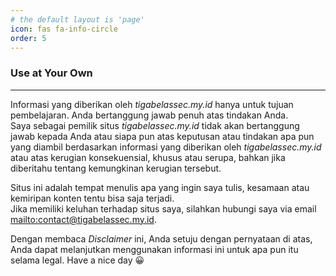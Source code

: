 ```yaml
---
# the default layout is 'page'
icon: fas fa-info-circle
order: 5
---
```


### Use at Your Own 
----
  Informasi yang diberikan oleh *tigabelassec.my.id* hanya untuk tujuan pembelajaran. Anda bertanggung jawab penuh atas tindakan Anda.
  \
  Saya sebagai pemilik situs *tigabelassec.my.id* tidak akan bertanggung jawab kepada Anda atau siapa pun atas keputusan atau tindakan apa pun yang diambil berdasarkan informasi yang diberikan oleh *tigabelassec.my.id* atau atas kerugian konsekuensial, khusus atau serupa, bahkan jika diberitahu tentang kemungkinan kerugian tersebut.
  
  Situs ini adalah tempat menulis apa yang ingin saya tulis, kesamaan atau kemiripan konten tentu bisa saja terjadi.
  \
  Jika memiliki keluhan terhadap situs saya, silahkan hubungi saya via email <mailto:contact@tigabelassec.my.id>.
  

  Dengan membaca *Disclaimer* ini, Anda setuju dengan pernyataan di atas, Anda dapat melanjutkan menggunakan informasi ini untuk apa pun itu selama legal. Have a nice day 😀


